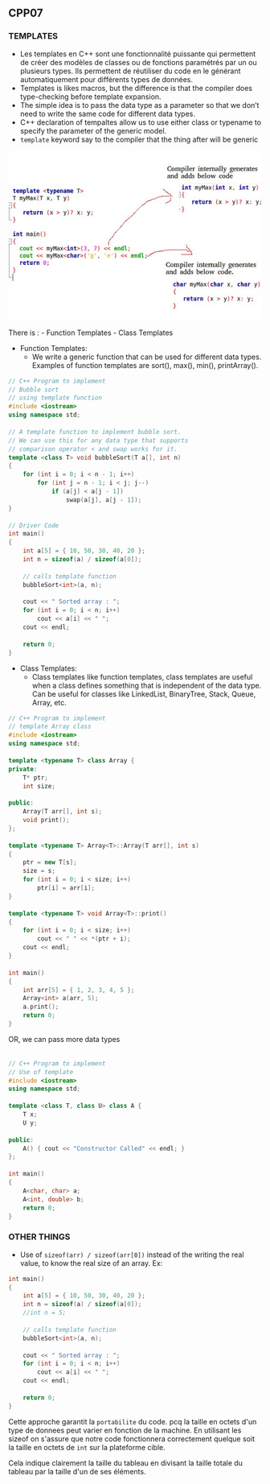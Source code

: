 ## CPP07

### TEMPLATES

- Les templates en C++ sont une fonctionnalité puissante qui permettent de créer des modèles de classes ou de fonctions paramétrés par un ou plusieurs types. Ils permettent de réutiliser du code en le générant automatiquement pour différents types de données.
- Templates is likes macros, but the difference is that the compiler does type-checking before template expansion.
- The simple idea is to pass the data type as a parameter so that we don’t need to write the same code for different data types.
- C++ declaration of tempaltes allow us to use either class or typename to specify the parameter of the generic model.
- `template` keyword say to the compiler that the thing after will be generic

![Screenshot](img/templates-cpp.jpg)

There is :
    - Function Templates
    - Class Templates

- Function Templates:
    - We write a generic function that can be used for different data types. Examples of function templates are sort(), max(), min(), printArray().

```cpp
// C++ Program to implement
// Bubble sort
// using template function
#include <iostream>
using namespace std;

// A template function to implement bubble sort.
// We can use this for any data type that supports
// comparison operator < and swap works for it.
template <class T> void bubbleSort(T a[], int n)
{
    for (int i = 0; i < n - 1; i++)
        for (int j = n - 1; i < j; j--)
            if (a[j] < a[j - 1])
                swap(a[j], a[j - 1]);
}

// Driver Code
int main()
{
    int a[5] = { 10, 50, 30, 40, 20 };
    int n = sizeof(a) / sizeof(a[0]);

    // calls template function
    bubbleSort<int>(a, n);

    cout << " Sorted array : ";
    for (int i = 0; i < n; i++)
        cout << a[i] << " ";
    cout << endl;

    return 0;
}
```

- Class Templates:
    - Class templates like function templates, class templates are useful when a class defines something that is independent of the data type. Can be useful for classes like LinkedList, BinaryTree, Stack, Queue, Array, etc.


```cpp
// C++ Program to implement
// template Array class
#include <iostream>
using namespace std;

template <typename T> class Array {
private:
    T* ptr;
    int size;

public:
    Array(T arr[], int s);
    void print();
};

template <typename T> Array<T>::Array(T arr[], int s)
{
    ptr = new T[s];
    size = s;
    for (int i = 0; i < size; i++)
        ptr[i] = arr[i];
}

template <typename T> void Array<T>::print()
{
    for (int i = 0; i < size; i++)
        cout << " " << *(ptr + i);
    cout << endl;
}

int main()
{
    int arr[5] = { 1, 2, 3, 4, 5 };
    Array<int> a(arr, 5);
    a.print();
    return 0;
}
```

OR, we can pass more data types

```cpp

// C++ Program to implement
// Use of template
#include <iostream>
using namespace std;

template <class T, class U> class A {
    T x;
    U y;

public:
    A() { cout << "Constructor Called" << endl; }
};

int main()
{
    A<char, char> a;
    A<int, double> b;
    return 0;
}
```

### OTHER THINGS

- Use of `sizeof(arr) / sizeof(arr[0])` instead of the writing the real value, to know the real size of an array. Ex:

```cpp
int main()
{
    int a[5] = { 10, 50, 30, 40, 20 };
    int n = sizeof(a) / sizeof(a[0]);
	//int n = 5;

    // calls template function
    bubbleSort<int>(a, n);

    cout << " Sorted array : ";
    for (int i = 0; i < n; i++)
        cout << a[i] << " ";
    cout << endl;

    return 0;
}
```
Cette approche garantit la `portabilite` du code. pcq la taille en octets d'un type de donnees peut varier en fonction de la machine. En utilisant les sizeof on s'assure que notre code fonctionnera correctement quelque soit la taille en octets de `int` sur la plateforme cible.

Cela indique clairement la taille du tableau en divisant la taille totale du tableau par la taille d'un de ses éléments.
